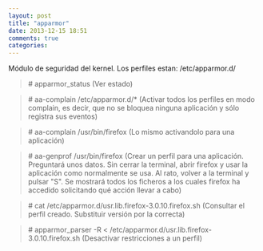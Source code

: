 ```yaml
---
layout: post
title: "apparmor"
date: 2013-12-15 18:51
comments: true
categories: 
---
```

Módulo de seguridad del kernel. Los perfiles estan: /etc/apparmor.d/ 

>\# apparmor_status (Ver estado) 

>\# aa-complain /etc/apparmor.d/* (Activar todos los perfiles en modo complain, es decir, que no se bloquea ninguna aplicación y sólo registra sus eventos) 

>\# aa-complain /usr/bin/firefox (Lo mismo activandolo para una aplicación) 

>\# aa-genprof /usr/bin/firefox (Crear un perfil para una aplicación. Preguntará unos datos. Sin cerrar la terminal, abrir firefox y usar la aplicación como normalmente se usa. Al rato, volver a la terminal y pulsar "S". Se mostrará todos los ficheros a los cuales firefox ha accedido solicitando qué acción llevar a cabo) 

>\# cat /etc/apparmor.d/usr.lib.firefox-3.0.10.firefox.sh (Consultar el perfil creado. Substituir versión por la correcta) 

>\# apparmor_parser -R < /etc/apparmor.d/usr.lib.firefox-3.0.10.firefox.sh (Desactivar restricciones a un perfil) 

